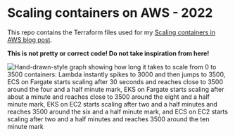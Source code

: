 # Scaling containers on AWS - 2022

This repo contains the Terraform files used for my [Scaling containers in AWS blog post](https://vladionescu.me/posts/scaling-containers-on-aws-in-2022/).

**This is not pretty or correct code! Do not take inspiration from here!**

![Hand-drawn-style graph showing how long it takes to scale from 0 to 3500 containers: Lambda instantly spikes to 3000 and then jumps to 3500, ECS on Fargate starts scaling after 30 seconds and reaches close to 3500 around the four and a half minute mark, EKS on Fargate starts scaling after about a minute and reaches close to 3500 around the eight and a half minute mark, EKS on EC2 starts scaling after two and a half minutes and reaches 3500 around the six and a half minute mark, and ECS on EC2 starts scaling after two and a half minutes and reaches 3500 around the ten minute mark](./overview.png)
